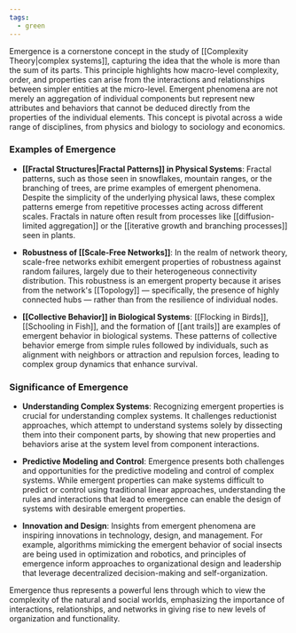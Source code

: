 ```yaml
---
tags:
  - green
---
```


Emergence is a cornerstone concept in the study of [[Complexity Theory|complex systems]], capturing the idea that the whole is more than the sum of its parts. This principle highlights how macro-level complexity, order, and properties can arise from the interactions and relationships between simpler entities at the micro-level. Emergent phenomena are not merely an aggregation of individual components but represent new attributes and behaviors that cannot be deduced directly from the properties of the individual elements. This concept is pivotal across a wide range of disciplines, from physics and biology to sociology and economics.

### Examples of Emergence

- **[[Fractal Structures|Fractal Patterns]] in Physical Systems**: Fractal patterns, such as those seen in snowflakes, mountain ranges, or the branching of trees, are prime examples of emergent phenomena. Despite the simplicity of the underlying physical laws, these complex patterns emerge from repetitive processes acting across different scales. Fractals in nature often result from processes like [[diffusion-limited aggregation]] or the [[iterative growth and branching processes]] seen in plants.

- **Robustness of [[Scale-Free Networks]]**: In the realm of network theory, scale-free networks exhibit emergent properties of robustness against random failures, largely due to their heterogeneous connectivity distribution. This robustness is an emergent property because it arises from the network's [[Topology]] — specifically, the presence of highly connected hubs — rather than from the resilience of individual nodes.

- **[[Collective Behavior]] in Biological Systems**: [[Flocking in Birds]], [[Schooling in Fish]], and the formation of [[ant trails]] are examples of emergent behavior in biological systems. These patterns of collective behavior emerge from simple rules followed by individuals, such as alignment with neighbors or attraction and repulsion forces, leading to complex group dynamics that enhance survival.

### Significance of Emergence

- **Understanding Complex Systems**: Recognizing emergent properties is crucial for understanding complex systems. It challenges reductionist approaches, which attempt to understand systems solely by dissecting them into their component parts, by showing that new properties and behaviors arise at the system level from component interactions.

- **Predictive Modeling and Control**: Emergence presents both challenges and opportunities for the predictive modeling and control of complex systems. While emergent properties can make systems difficult to predict or control using traditional linear approaches, understanding the rules and interactions that lead to emergence can enable the design of systems with desirable emergent properties.

- **Innovation and Design**: Insights from emergent phenomena are inspiring innovations in technology, design, and management. For example, algorithms mimicking the emergent behavior of social insects are being used in optimization and robotics, and principles of emergence inform approaches to organizational design and leadership that leverage decentralized decision-making and self-organization.

Emergence thus represents a powerful lens through which to view the complexity of the natural and social worlds, emphasizing the importance of interactions, relationships, and networks in giving rise to new levels of organization and functionality.